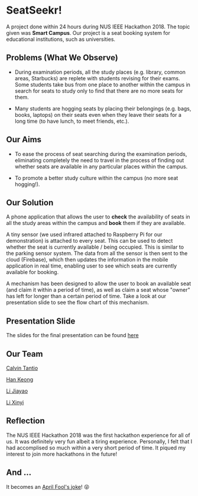 # SeatSeekr!

A project done within 24 hours during NUS IEEE Hackathon 2018. The topic given was **Smart Campus**. Our project is a seat booking system for educational institutions, such as universities.

## Problems (What We Observe)

* During examination periods, all the study places (e.g. library, common areas, Starbucks) are replete with students revising for their exams. Some students take bus from one place to another within the campus in search for seats to study only to find that there are no more seats for them.

* Many students are hogging seats by placing their belongings (e.g. bags, books, laptops) on their seats even when they leave their seats for a long time (to have lunch, to meet friends, etc.).

## Our Aims

* To ease the process of seat searching during the examination periods, eliminating completely the need to travel in the process of finding out whether seats are available in any particular places within the campus.

* To promote a better study culture within the campus (no more seat hogging!).

## Our Solution

A phone application that allows the user to **check** the availability of seats in all the study areas within the campus and **book** them if they are available.

A tiny sensor (we used infrared attached to Raspberry Pi for our demonstration) is attached to every seat. This can be used to detect whether the seat is currently available / being occupied. This is similar to the parking sensor system. The data from all the sensor is then sent to the cloud (Firebase), which then updates the information in the mobile application in real time, enabling user to see which seats are currently available for booking.

A mechanism has been designed to allow the user to book an available seat (and claim it within a period of time), as well as claim a seat whose "owner" has left for longer than a certain period of time. Take a look at our presentation slide to see the flow chart of this mechanism.

## Presentation Slide

The slides for the final presentation can be found [here](https://docs.google.com/presentation/d/147KEQD0Ob6wXCii5aJwfnshHhW_geBQuOacds_XbPU8/edit?usp=sharing)

## Our Team

[Calvin Tantio](https://github.com/CT15)

[Han Keong](https://github.com/han-keong)

[Li Jiayao](https://github.com/JYL123)

[Li Xinyi](https://github.com/xinyi9541)

## Reflection

The NUS IEEE Hackathon 2018 was the first hackathon experience for all of us. It was definitely very fun albeit a tiring experience. Personally, I felt that I had accomplised so much within a very short period of time. It piqued my interest to join more hackathons in the future!

## And ...

It becomes an [April Fool's joke](https://www.instagram.com/p/BvskkuxFK9d/)! 😝
